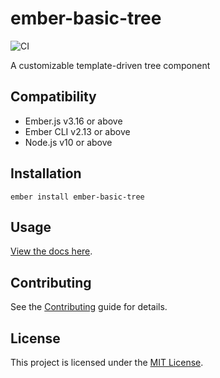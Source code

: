 ember-basic-tree
==============================================================================

![CI](https://github.com/dwickern/ember-basic-tree/workflows/CI/badge.svg)

A customizable template-driven tree component

Compatibility
------------------------------------------------------------------------------

* Ember.js v3.16 or above
* Ember CLI v2.13 or above
* Node.js v10 or above


Installation
------------------------------------------------------------------------------

```
ember install ember-basic-tree
```


Usage
------------------------------------------------------------------------------

[View the docs here](https://dwickern.github.io/ember-basic-tree/versions/master).


Contributing
------------------------------------------------------------------------------

See the [Contributing](CONTRIBUTING.md) guide for details.


License
------------------------------------------------------------------------------

This project is licensed under the [MIT License](LICENSE.md).
